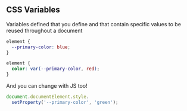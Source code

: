 ## CSS Variables

Variables defined that you define and that contain specific values to be reused throughout a document

```css
element {
  --primary-color: blue;
}

element {
  color: var(--primary-color, red);
}
```

And you can change with JS too!

```javascript
document.documentElement.style.
  setProperty('--primary-color', 'green');
```
